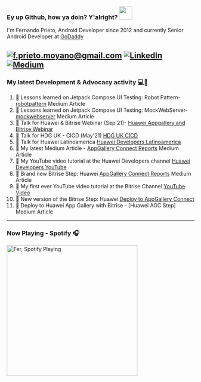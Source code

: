 ### Ey up Github, how ya doin? Y'alright? <img src="https://raw.githubusercontent.com/MartinHeinz/MartinHeinz/master/wave.gif" width="35px">

I'm Fernando Prieto, Android Developer since 2012 and currently Senior Android Developer at [GoDaddy]

<a href="mailto:f.prieto.moyano@gmail.com">![f.prieto.moyano@gmail.com](https://img.shields.io/badge/Gmail-D14836?style=for-the-badge&logo=gmail&logoColor=white)</a> <a href="https://www.linkedin.com/in/fernando-prieto-moyano-a7206b46/">![LinkedIn](https://img.shields.io/badge/LinkedIn-0077B5?style=for-the-badge&logo=linkedin&logoColor=white)</a> <a href="https://f-prieto-moyano.medium.com">![Medium](https://img.shields.io/badge/Medium-12100E?style=for-the-badge&logo=medium&logoColor=white)</a>
---

### My latest Development & Advocacy activity :computer::avocado:

1. :memo: Lessons learned on Jetpack Compose UI Testing: Robot Pattern- [robotpattern] Medium Article
2. :memo: Lessons learned on Jetpack Compose UI Testing: MockWebServer- [mockwebserver] Medium Article
3. :movie_camera: Talk for Huawei & Bitrise Webinar (Sep'21)- [Huawei Appgallery and Bitrise Webinar]
4. :movie_camera: Talk for HDG UK - CICD (May'21) [HDG UK CICD]
5. :movie_camera: Talk for Huawei Latinoamerica [Huawei Developers Latinoamerica]
6. :memo: My latest Medium Article - [AppGallery Connect Reports] Medium Article
7. :movie_camera:  My YouTube video tutorial at the Huawei Developers channel [Huawei Developers YouTube]
8. :robot: Brand new Bitrise Step: Huawei [AppGallery Connect Reports] Medium Article
9. :movie_camera: My first ever YouTube video tutorial at the Bitrise Channel [YouTube Video]
10. :robot: New version of the Bitrise Step: Huawei [Deploy to AppGallery Connect]
10. :memo: Deploy to Huawei App Gallery with Bitrise - [Huawei AGC Step] Medium Article

---

### Now Playing - Spotify 🎧
[<img src="https://spotify-github-profile.vercel.app/api/view?uid=21dvdjnqkc22qboggt27pbitq&cover_image=true&theme=novatorem" alt="Fer, Spotify Playing" width="350" />](https://github.com/kittinan/spotify-github-profile) 

[robotpattern]: https://proandroiddev.com/lessons-learned-on-jetpack-compose-ui-testing-robot-pattern-d5e82a9f4efc
[mockwebserver]: https://f-prieto-moyano.medium.com/lessons-learned-on-jetpack-compose-ui-testing-mockwebserver-848c262e799c
[huawei appgallery and bitrise webinar]: https://www.youtube.com/watch?v=mlcFJRvMFSM&t
[hdg uk cicd]: https://www.youtube.com/watch?v=K_FDWiXp53E&t
[huawei developers latinoamerica]: https://www.youtube.com/watch?v=e1VCWFJbmnM&t
[appgallery connect reports]: https://medium.com/appgallery/huawei-agc-reports-verified-bitrise-step-a9919cc98cda 
[GoDaddy]: https://www.godaddy.com
[huawei developers youtube]: https://youtu.be/2DAySnU-5zU
[appgallery connect reports]: https://github.com/ferPrieto/steps-app-gallery-reports
[youtube video]: https://www.youtube.com/watch?v=VSPzemzlJvo&t
[deploy to appgallery connect]: https://github.com/ferPrieto/steps-app-gallery-deploy

